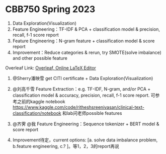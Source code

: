 # CBB750 Spring 2023

1. Data Exploration(Visualization)
2. Feature Engineering：TF-IDF & PCA +  classification model & precision, recall, f-1 score report 
3. Feature Engineering：N-gram feature + classification model & score report 
4. Improvement：Reduce categories & rerun, try SMOTE(solve imbalance) and other possible feature

Overleaf Link: [Overleaf, Online LaTeX Editor](https://www.overleaf.com/8878996146cbjbrpnvrvtk)




1. @Sherry潘映雪 get CITI certificate + Data Exploration(Visualization) 

2. @刘高千雪 Feature Extraction：e.g. TF-IDF, N-gram, and/or PCA +  classification model & accuracy, precision, recall, f-1 score report. 可参考之前的kaggle notebook https://www.kaggle.com/code/ritheshsreenivasan/clinical-text-classification/notebook 和lab问老师possible features 

3. @齐霁 @我 Feature Engineering：Sequence tokenizer + BERT model & score report 

4. Improvement待定，current options: [a. solve data imbalance problem, b.feature engineering, c.? ]。等1，2，3的report再说 
